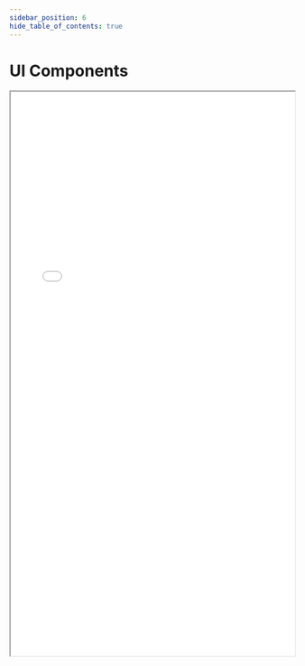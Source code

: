 ```yaml
---
sidebar_position: 6
hide_table_of_contents: true
---
```


# UI Components

<iframe src="/sb/index.html" width="100%" height="1000px" />


